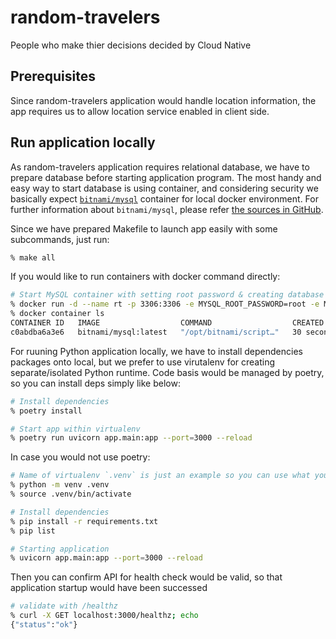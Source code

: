 # random-travelers
People who make thier decisions decided by Cloud Native

## Prerequisites
Since random-travelers application would handle location information, the app requires us to allow location service enabled in client side.

## Run application locally
As random-travelers application requires relational database, we have to prepare database before starting application program.
The most handy and easy way to start database is using container, and considering security we basically expect [`bitnami/mysql`](https://bitnami.com/stack/mysql/containers) container for local docker environment.
For further information about `bitnami/mysql`, please refer [the sources in GitHub](https://github.com/bitnami/containers/tree/main/bitnami/mysql).

Since we have prepared Makefile to launch app easily with some subcommands, just run:
```bash
% make all
```

If you would like to run containers with docker command directly:
```bash
# Start MySQL container with setting root password & creating database
% docker run -d --name rt -p 3306:3306 -e MYSQL_ROOT_PASSWORD=root -e MYSQL_DATABASE=rt bitnami/mysql:latest
% docker container ls
CONTAINER ID   IMAGE                  COMMAND                  CREATED          STATUS          PORTS                                       NAMES
c0abdba6a3e6   bitnami/mysql:latest   "/opt/bitnami/script…"   30 seconds ago   Up 30 seconds   0.0.0.0:3306->3306/tcp, :::3306->3306/tcp   rt
```

For ruuning Python application locally, we have to install dependencies packages onto local, but we prefer to use virutalenv for creating separate/isolated Python runtime.
Code basis would be managed by poetry, so you can install deps simply like below:

```bash
# Install dependencies
% poetry install

# Start app within virtualenv
% poetry run uvicorn app.main:app --port=3000 --reload
```

In case you would not use poetry:
```bash
# Name of virtualenv `.venv` is just an example so you can use what you like
% python -m venv .venv
% source .venv/bin/activate

# Install dependencies
% pip install -r requirements.txt
% pip list

# Starting application
% uvicorn app.main:app --port=3000 --reload
```

Then you can confirm API for health check would be valid, so that application startup would have been successed
```bash
# validate with /healthz
% curl -X GET localhost:3000/healthz; echo
{"status":"ok"}
```
